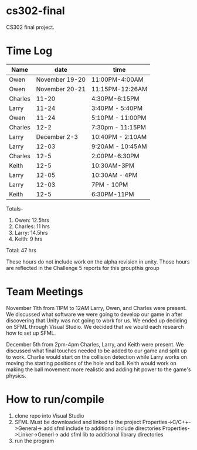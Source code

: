 # cs302-final
CS302 final project.

# Time Log
|Name|date|time|
|----|----|----|
|Owen|November 19-20|11:00PM-4:00AM|
|Owen|November 20-21|11:15PM-12:26AM|
|Charles| 11-20 | 4:30PM-6:15PM|
|Larry| 11-24 | 3:40PM - 5:40PM|
|Owen| 11-24 | 5:10PM - 11:00PM|
|Charles| 12-2 |7:30pm - 11:15PM|
|Larry| December 2-3 | 10:40PM - 2:10AM|
|Larry| 12-03 | 9:20AM - 10:45AM|
|Charles| 12-5 | 2:00PM-6:30PM |
|Keith | 12-5 | 10:30AM-3PM |
|Larry| 12-05 | 10:30AM - 4PM|
|Larry| 12-03 | 7PM - 10PM|
|Keith| 12-5 | 6:30PM-11PM|


Totals-
1. Owen: 12.5hrs
2. Charles: 11 hrs
3. Larry: 14.5hrs
4. Keith: 9 hrs

Total: 47 hrs

These hours do not include work on the alpha revision in unity. Those hours are reflected in the Challenge 5 reports for this groupthis group

# Team Meetings
November 11th from 11PM to 12AM
Larry, Owen, and Charles were present.
We discussed what software we were going to develop our game in after discovering that Unity was not going to work for us. We ended up deciding on SFML through Visual Studio.
We decided that we would each research how to set up SFML.

December 5th from 2pm-4pm
Charles, Larry, and Keith were present.
We discussed what final touches needed to be added to our game and split up to work.
Charlie would start on the collision detection while Larry works on moving the starting positions of the hole and ball. Keith would work on making the ball movement more realistic and adding hit power to the game's physics.


# How to run/compile
1. clone repo into Visual Studio
2. SFML Must be downloaded and linked to the project
  Properties->C/C++->General-> add sfml include to additional include directories
  Properties->Linker->Generl-> add sfml lib to additional library directories
3. run the program
